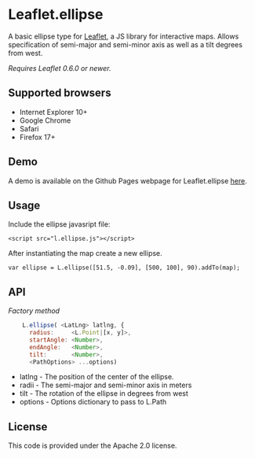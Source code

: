 Leaflet.ellipse
===============

A basic ellipse type for [Leaflet](http://leafletjs.com), a JS
library for interactive maps.  Allows specification of semi-major and
semi-minor axis as well as a tilt degrees from west.

*Requires Leaflet 0.6.0 or newer.*

## Supported browsers

* Internet Explorer 10+
* Google Chrome
* Safari
* Firefox 17+

## Demo

A demo is available on the Github Pages webpage for Leaflet.ellipse [here](http://jdfergason.github.io/Leaflet.Ellipse/).

## Usage

Include the ellipse javasript file:

    <script src="l.ellipse.js"></script>

After instantiating the map create a new ellipse.

    var ellipse = L.ellipse([51.5, -0.09], [500, 100], 90).addTo(map);

## API

*Factory method*

```js
    L.ellipse( <LatLng> latlng, {
      radius:     <L.Point|[x, y]>,
      startAngle: <Number>,
      endAngle:   <Number>,
      tilt:       <Number>,
      <PathOptions> ...options)
```

 * latlng  - The position of the center of the ellipse.
 * radii   - The semi-major and semi-minor axis in meters
 * tilt    - The rotation of the ellipse in degrees from west
 * options - Options dictionary to pass to L.Path

## License

This code is provided under the Apache 2.0 license.
